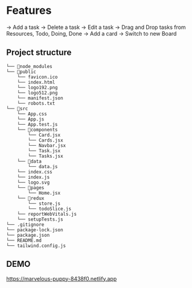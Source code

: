 # Features

-> Add a task
-> Delete a task
-> Edit a task
-> Drag and Drop tasks from Resources, Todo, Doing, Done
-> Add a card
-> Switch to new Board

## Project structure

```
└── 📁node_modules
└── 📁public
    └── favicon.ico
    └── index.html
    └── logo192.png
    └── logo512.png
    └── manifest.json
    └── robots.txt
└── 📁src
    └── App.css
    └── App.js
    └── App.test.js
    └── 📁components
        └── Card.jsx
        └── Cards.jsx
        └── Navbar.jsx
        └── Task.jsx
        └── Tasks.jsx
    └── 📁data
        └── data.js
    └── index.css
    └── index.js
    └── logo.svg
    └── 📁pages
        └── Home.jsx
    └── 📁redux
        └── store.js
        └── todoSlice.js
    └── reportWebVitals.js
    └── setupTests.js
└── .gitignore
└── package-lock.json
└── package.json
└── README.md
└── tailwind.config.js
```

## DEMO

https://marvelous-puppy-8438f0.netlify.app
